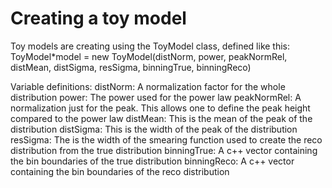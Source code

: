 # Creating a toy model
Toy models are creating using the ToyModel class, defined like this:
    ToyModel*model = new ToyModel(distNorm, power, peakNormRel, distMean, distSigma, resSigma, binningTrue, binningReco)  

Variable definitions:
distNorm: A normalization factor for the whole distribution
power: The power used for the power law
peakNormRel: A normalization just for the peak. This allows one to define the peak height compared to the power law
distMean: This is the mean of the peak of the distribution
distSigma: This is the width of the peak of the distribution
resSigma: The is the width of the smearing function used to create the reco distribution from the true distribution
binningTrue: A c++ vector containing the bin boundaries of the true distribution
binningReco: A c++ vector containing the bin boundaries of the reco distribution
